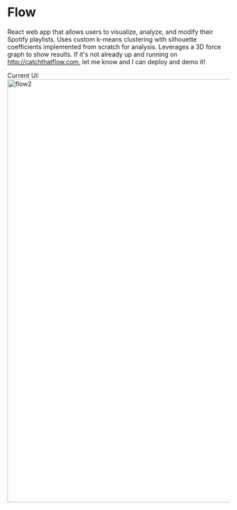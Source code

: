 # Flow
React web app that allows users to visualize, analyze, and modify their Spotify playlists. Uses custom k-means clustering with silhouette coefficients implemented from scratch for analysis. Leverages a 3D force graph to show results. If it's not already up and running on <http://catchthatflow.com>, let me know and I can deploy and demo it!

Current UI:
<img width="960" alt="flow2" src="https://user-images.githubusercontent.com/60802511/133641214-9703451e-172c-4d6a-9041-5968a4ecdd62.png">
